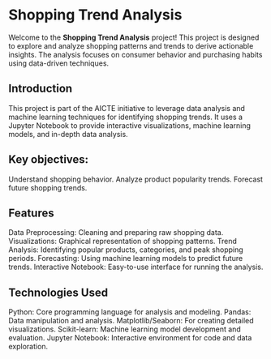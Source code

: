 # Shopping Trend Analysis

Welcome to the **Shopping Trend Analysis** project! This project is designed to explore and analyze shopping patterns and trends to derive actionable insights. The analysis focuses on consumer behavior and purchasing habits using data-driven techniques.

## Introduction

This project is part of the AICTE initiative to leverage data analysis and machine learning techniques for identifying shopping trends. It uses a Jupyter Notebook to provide interactive visualizations, machine learning models, and in-depth data analysis.

## Key objectives:
  Understand shopping behavior.
  Analyze product popularity trends.
  Forecast future shopping trends.



## Features

  Data Preprocessing: Cleaning and preparing raw shopping data.
  Visualizations: Graphical representation of shopping patterns.
  Trend Analysis: Identifying popular products, categories, and peak shopping periods.
  Forecasting: Using machine learning models to predict future trends.
  Interactive Notebook: Easy-to-use interface for running the analysis.


## Technologies Used

  Python: Core programming language for analysis and modeling.
  Pandas: Data manipulation and analysis.
  Matplotlib/Seaborn: For creating detailed visualizations.
  Scikit-learn: Machine learning model development and evaluation.
  Jupyter Notebook: Interactive environment for code and data exploration.



